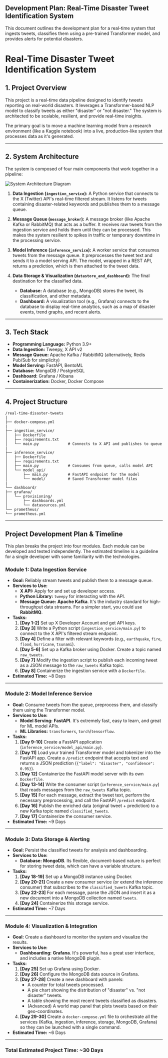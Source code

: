 ## Development Plan: Real-Time Disaster Tweet Identification System
This document outlines the development plan for a real-time system that ingests tweets, classifies them using a pre-trained Transformer model, and provides alerts for potential disasters.

# Real-Time Disaster Tweet Identification System

## 1. Project Overview

This project is a real-time data pipeline designed to identify tweets reporting on real-world disasters. It leverages a Transformer-based NLP model to classify tweets as either "disaster" or "not disaster." The system is architected to be scalable, resilient, and provide real-time insights.

The primary goal is to move a machine learning model from a research environment (like a Kaggle notebook) into a live, production-like system that processes data as it's generated.

---

## 2. System Architecture

The system is composed of four main components that work together in a pipeline:

![System Architecture Diagram](https://placehold.co/800x400/1e293b/ffffff?text=Data+Ingestion+%E2%86%92+Message+Queue+%E2%86%92+Model+Inference+%E2%86%92+Storage+%26+Alerting)

1.  **Data Ingestion (`ingestion_service`):** A Python service that connects to the X (Twitter) API's real-time filtered stream. It listens for tweets containing disaster-related keywords and publishes them to a message queue.

2.  **Message Queue (`message_broker`):** A message broker (like Apache Kafka or RabbitMQ) that acts as a buffer. It receives raw tweets from the ingestion service and holds them until they can be processed. This makes the system resilient to spikes in traffic or temporary downtime in the processing service.

3.  **Model Inference (`inference_service`):** A worker service that consumes tweets from the message queue. It preprocesses the tweet text and sends it to a model serving API. The model, wrapped in a REST API, returns a prediction, which is then attached to the tweet data.

4.  **Data Storage & Visualization (`datastore_and_dashboard`):** The final destination for the classified data.
    * **Database:** A database (e.g., MongoDB) stores the tweet, its classification, and other metadata.
    * **Dashboard:** A visualization tool (e.g., Grafana) connects to the database to display real-time analytics, such as a map of disaster events, trend graphs, and recent alerts.

---

## 3. Tech Stack

* **Programming Language:** Python 3.9+
* **Data Ingestion:** Tweepy, X API v2
* **Message Queue:** Apache Kafka / RabbitMQ (alternatively, Redis Pub/Sub for simplicity)
* **Model Serving:** FastAPI, BentoML
* **Database:** MongoDB / PostgreSQL
* **Dashboard:** Grafana / Kibana
* **Containerization:** Docker, Docker Compose

---

## 4. Project Structure
```
/real-time-disaster-tweets
|
├── docker-compose.yml
|
├── ingestion_service/
│   ├── Dockerfile
│   ├── requirements.txt
│   └── main.py             # Connects to X API and publishes to queue
|
├── inference_service/
│   ├── Dockerfile
│   ├── requirements.txt
│   ├── main.py             # Consumes from queue, calls model API
│   └── model_api/
│       ├── main.py         # FastAPI endpoint for the model
│       └── model/          # Saved Transformer model files
|
└── dashboard/
├── grafana/
│   └── provisioning/
│       ├── dashboards.yml
│       └── datasources.yml
└── prometheus/
└── prometheus.yml
```

---

## Project Development Plan & Timeline

This plan breaks the project into four modules. Each module can be developed and tested independently. The estimated timeline is a guideline for a single developer with some familiarity with the technologies.

### **Module 1: Data Ingestion Service**
* **Goal:** Reliably stream tweets and publish them to a message queue.
* **Services to Use:**
    * **X API:** Apply for and set up developer access.
    * **Python Library:** `tweepy` for interacting with the API.
    * **Message Queue:** **Apache Kafka**. It's the industry standard for high-throughput data streams. For a simpler start, you could use **RabbitMQ**.
* **Tasks:**
    1.  **[Day 1-2]** Set up X Developer Account and get API keys.
    2.  **[Day 3]** Write a Python script (`ingestion_service/main.py`) to connect to the X API's filtered stream endpoint.
    3.  **[Day 4]** Define a filter with relevant keywords (e.g., `earthquake`, `fire`, `flood`, `hurricane`, `tsunami`).
    4.  **[Day 5-6]** Set up a Kafka broker using Docker. Create a topic named `raw_tweets`.
    5.  **[Day 7]** Modify the ingestion script to publish each incoming tweet as a JSON message to the `raw_tweets` Kafka topic.
    6.  **[Day 8]** Containerize the ingestion service with a `Dockerfile`.
* **Estimated Time:** ~8 Days

---

### **Module 2: Model Inference Service**
* **Goal:** Consume tweets from the queue, preprocess them, and classify them using the Transformer model.
* **Services to Use:**
    * **Model Serving:** **FastAPI**. It's extremely fast, easy to learn, and great for ML model APIs.
    * **ML Libraries:** `transformers`, `torch`/`tensorflow`.
* **Tasks:**
    1.  **[Day 9-10]** Create a FastAPI application (`inference_service/model_api/main.py`).
    2.  **[Day 11]** Load your trained Transformer model and tokenizer into the FastAPI app. Create a `/predict` endpoint that accepts text and returns a JSON prediction (`{"label": "disaster", "confidence": 0.95}`).
    3.  **[Day 12]** Containerize the FastAPI model server with its own `Dockerfile`.
    4.  **[Day 13-14]** Write the consumer script (`inference_service/main.py`) that reads messages from the `raw_tweets` Kafka topic.
    5.  **[Day 15]** For each message, extract the tweet text, perform the necessary preprocessing, and call the FastAPI `/predict` endpoint.
    6.  **[Day 16]** Publish the enriched data (original tweet + prediction) to a new Kafka topic named `classified_tweets`.
    7.  **[Day 17]** Containerize the consumer service.
* **Estimated Time:** ~9 Days

---

### **Module 3: Data Storage & Alerting**
* **Goal:** Persist the classified tweets for analysis and dashboarding.
* **Services to Use:**
    * **Database:** **MongoDB**. Its flexible, document-based nature is perfect for storing tweet data, which can have a variable structure.
* **Tasks:**
    1.  **[Day 18-19]** Set up a MongoDB instance using Docker.
    2.  **[Day 20-21]** Create a new consumer service (or extend the inference consumer) that subscribes to the `classified_tweets` Kafka topic.
    3.  **[Day 22-23]** For each message, parse the JSON and insert it as a new document into a MongoDB collection named `tweets`.
    4.  **[Day 24]** Containerize this storage service.
* **Estimated Time:** ~7 Days

---

### **Module 4: Visualization & Integration**
* **Goal:** Create a dashboard to monitor the system and visualize the results.
* **Services to Use:**
    * **Dashboarding:** **Grafana**. It's powerful, has a great user interface, and includes a native MongoDB plugin.
* **Tasks:**
    1.  **[Day 25]** Set up Grafana using Docker.
    2.  **[Day 26]** Configure the MongoDB data source in Grafana.
    3.  **[Day 27-28]** Create a new dashboard with panels:
        * A counter for total tweets processed.
        * A pie chart showing the distribution of "disaster" vs. "not disaster" tweets.
        * A table showing the most recent tweets classified as disasters.
        * (Advanced) A world map panel that plots tweets based on their geo-coordinates.
    4.  **[Day 29-30]** Create a `docker-compose.yml` file to orchestrate all the services (Kafka, ingestion, inference, storage, MongoDB, Grafana) so they can be launched with a single command.
* **Estimated Time:** ~6 Days

---
### **Total Estimated Project Time: ~30 Days**